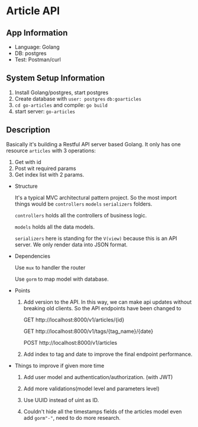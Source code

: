 # Article API

## App Information

- Language: Golang
- DB: postgres
- Test: Postman/curl

## System Setup Information

1. Install Golang/postgres, start postgres
2. Create database with `user: postgres` `db:goarticles`
3. `cd go-articles` and compile: `go build`
4. start server: `go-articles`

## Description

Basically it's building a Restful API server based Golang. It only has one resource ``articles`` with 3 operations:

1. Get with id
2. Post wit required params
3. Get index list with 2 params.

- Structure 

    It's a typical MVC  architectural pattern project. So the most import things would be `controllers` `models` `serializers` folders.
  
    `controllers` holds all the controllers of business logic.
    
    `models` holds all the data models.
    
    `serializers` here is standing for the `V(view)` because this is an API server. We only render data into JSON format.
    
    
- Dependencies

    Use `mux` to handler the router
    
    Use `gorm` to map model with database.
    
- Points
     
    1. Add version to the API. In this way, we can make api updates without breaking old clients. So the API endpoints have been changed to
          
          GET  http://localhost:8000/v1/articles/{id}
          
          GET  http://localhost:8000/v1/tags/{tag_name}/{date}
          
          POST http://localhost:8000/v1/articles
     
    2. Add index to tag and date to improve the final endpoint performance. 
    
    
- Things to improve if given more time

    1. Add user model and authentication/authorization. (with JWT)
    
    2. Add more validations(model level and parameters level)
    
    3. Use UUID instead of uint as ID.
    
    4. Couldn't hide all the timestamps fields of the articles model even add `gorm"-"`, need to do more research.